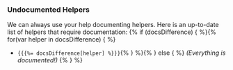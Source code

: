### Undocumented Helpers
We can always use your help documenting helpers. Here is an up-to-date list of helpers that require documentation:
{% if (docsDifference) { %}{% for(var helper in docsDifference) { %}
* `{{{%= docsDifference[helper] %}}}`{% } %}{% } else { %}
_(Everything is documented!)_
{% } %}
